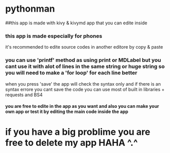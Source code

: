 # pythonman
##this app is made with kivy & kivymd
app that you can edite inside 
### this app is made especially for phones
it's recommended to edite source codes in another editore by copy & paste
### you can use 'printf' method as using print or MDLabel but you cant use it with alot of lines in the same string or huge string so you will need to make a 'for loop' for each line better

when you press 'save' the app will check the syntax only and if there is an syntax errore you cant save the code
you can use most of built in libraries + requests and BS4
#### you are free to edite in the app as you want and also you can make your own app or test it by editing the main code inside the app
# if you have a big problime you are free to delete my app HAHA ^.^
